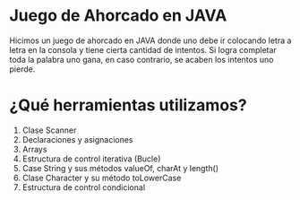 # Juego de Ahorcado en JAVA

Hicimos un juego de ahorcado en JAVA donde uno debe ir colocando letra a letra en la consola y tiene cierta cantidad de intentos. Si logra completar toda la palabra uno gana, en caso contrario, se acaben los intentos uno pierde.

# ¿Qué herramientas utilizamos?

1. Clase Scanner
2. Declaraciones y asignaciones
3. Arrays
4. Estructura de control iterativa (Bucle)
5. Case String y sus métodos valueOf, charAt y length()
6. Clase Character y su método toLowerCase
7. Estructura de control condicional
